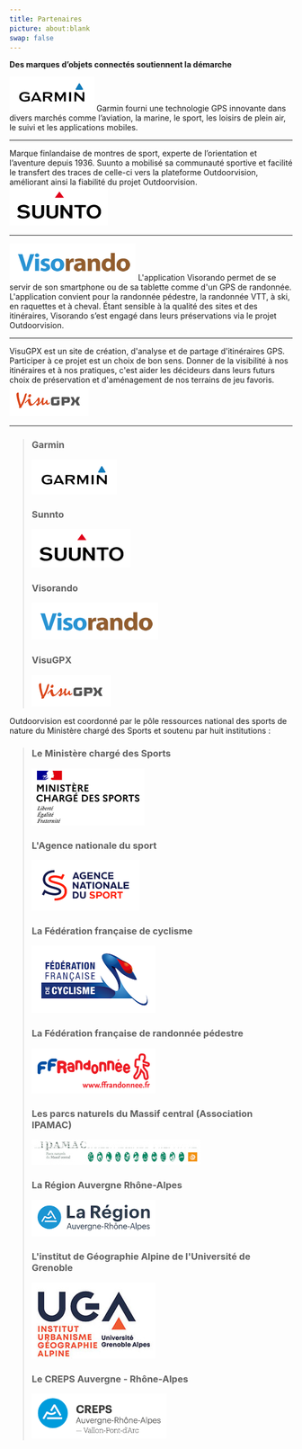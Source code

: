 ```yaml
---
title: Partenaires
picture: about:blank
swap: false
---
```


**Des marques d’objets connectés soutiennent la démarche**

![Garmin](./assets/garmin.png) Garmin fourni une technologie GPS innovante dans divers marchés comme l’aviation, la marine, le sport, les loisirs de plein air, le suivi et les applications mobiles.
***
Marque finlandaise de montres de sport, experte de l’orientation et l’aventure depuis 1936. Suunto a mobilisé sa communauté sportive et facilité le transfert des traces de celle-ci vers la plateforme Outdoorvision, améliorant ainsi la fiabilité du projet Outdoorvision. ![Sunnto](./assets/sunnto.png)
***
 


![Visorando](./assets/visorando.png) L'application Visorando permet de se servir de son smartphone ou de sa tablette comme d'un GPS de randonnée. L'application convient pour la randonnée pédestre, la randonnée VTT, à ski, en raquettes et à cheval.
Étant sensible à la qualité des sites et des itinéraires, Visorando s’est engagé dans leurs préservations via le projet Outdoorvision.
***
VisuGPX est un site de création, d'analyse et de partage d'itinéraires GPS. Participer à ce projet est un choix de bon sens. Donner de la visibilité à nos itinéraires et à nos pratiques, c'est aider les décideurs dans leurs futurs choix de préservation et d'aménagement de nos terrains de jeu favoris. ![VisuGPX](./assets/visugpx.png)
***



> ### Garmin
>
> ![Garmin](./assets/garmin.png) 
>
> ### Sunnto
>
> ![Sunnto](./assets/sunnto.png)
>
> ### Visorando
>
> ![Visorando](./assets/visorando.png)
>
> ### VisuGPX
>
> ![VisuGPX](./assets/visugpx.png)
>

Outdoorvision est coordonné par le pôle ressources national des sports
de nature du Ministère chargé des Sports et soutenu par huit
institutions :

> ### Le Ministère chargé des Sports
>
> ![Le Ministère chargé des Sports](./assets/ministere-sports.png)
>
> ### L'Agence nationale du sport
>
> ![L'Agence nationale du sport](./assets/ans.png)
>
> ### La Fédération française de cyclisme
>
> ![La Fédération française de cyclisme](./assets/ffc.png)
>
> ### La Fédération française de randonnée pédestre
>
> ![La Fédération française de randonnée pédestre](assets/ffrp.png)
>
> ### Les parcs naturels du Massif central (Association IPAMAC)
>
> ![Les parcs naturels du Massif central (Association IPAMAC)](assets/ipamac.jpg)
>
> ### La Région Auvergne Rhône-Alpes
>
> ![La Région Auvergne Rhône-Alpes](assets/region-auvergne-rhone-alpes.png)
>
> ### L'institut de Géographie Alpine de l'Université de Grenoble
>
> ![L'institut de Géographie Alpine de l'Université de Grenoble](./assets/iuga.jpg)
>
> ### Le CREPS Auvergne - Rhône-Alpes
>
> ![Le CREPS Auvergne - Rhône-Alpes](./assets/creps.png)
>
